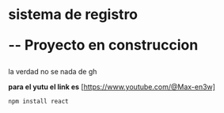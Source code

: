 <h1> sistema de registro

 -- Proyecto en construccion 

</h1>
la verdad no se nada de gh

**para el yutu el link es** [https://www.youtube.com/@Max-en3w] 


```npm install react ```
